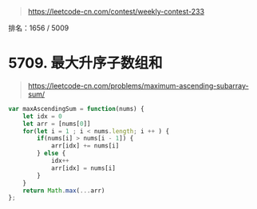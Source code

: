 
> https://leetcode-cn.com/contest/weekly-contest-233

排名：1656 / 5009

# 5709. 最大升序子数组和

> https://leetcode-cn.com/problems/maximum-ascending-subarray-sum/

```js
var maxAscendingSum = function(nums) {
    let idx = 0
    let arr = [nums[0]]
    for(let i = 1 ; i < nums.length; i ++ ) {
        if(nums[i] > nums[i - 1]) {
            arr[idx] += nums[i]
        } else {
            idx++
            arr[idx] = nums[i]
        }
    }
    return Math.max(...arr)
};
```